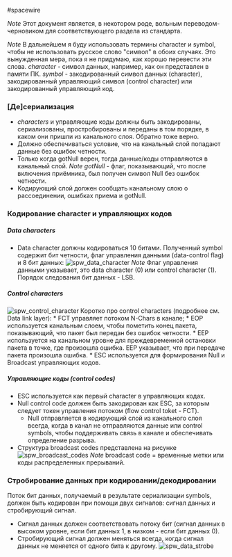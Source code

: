 #spacewire 

*Note* Этот документ является, в некотором роде, вольным переводом-черновиком для соответствующего раздела из стандарта.

*Note* В дальнейшем я буду использовать термины character и symbol, чтобы не использовать русское слово "символ" в обоих случаях. Это вынужденная мера, пока я не придумаю, как хорошо перевести эти слова.
*character* - символ данных, например, как он представлен в памяти ПК.
*symbol* - закодированный символ данных (character), закодированный управляющий символ (control character) или закодированный управляющий код.

### \[Де\]сериализация

* *characters* и управляющие коды должны быть закодированы, сериализованы, простробированы и переданы в том порядке, в каком они пришли из канального слоя. Обратно тоже верно.
* Должно обеспечиваться условие, что на канальный слой попадают данные без ошибок четности.
* Только когда gotNull верен, тогда данные/коды отправляются в канальный слой.
  *Note* *gotNull* - флаг, показывающий, что после включения приёмника, был получен символ Null без ошибок четности.
* Кодирующий слой должен сообщать канальному слою о рассоединении, ошибках приема и gotNull.

### Кодирование character и управляющих кодов

##### Data characters
* Data character должны кодироваться 10 битами. Полученный symbol содержит бит четности, флаг управления данными (data-control flag) и 8 бит данных:
  <img src="D:\Programs\Obsidian.md\cidlik\KnowladgeBase\img\spw_data_character.png" alt="spw_data_character">
  *Note* Флаг управления данными указывает, это data character (0) или control character (1).
  Порядок следования бит данных - LSB.

##### Control characters
<img src="D:\Programs\Obsidian.md\cidlik\KnowladgeBase\img\spw_control_character.png" alt="spw_control_character">
Коротко про control characters (подробнее см. Data link layer):
* FCT управляет потоком N-Chars в канале;
* EOP используется канальным слоем, чтобы пометить конец пакета, показывающий, что пакет был передан без ошибок четности.
* EEP используется на канальном уровне для преждевременной остановки пакета в точке, где произошла ошибка. EEP указывает, что при передаче пакета произошла ошибка.
* ESC используется для формирования Null и Broadcast управляющих кодов.

##### Управляющие коды (control codes)
* ESC используется как первый character в управляющих кодах.
* Null control code должен быть закодирован как ESC, за которым следует токен управления потоком (flow control toket - FCT).
	* Null отправляется в кодирующий слой из канального слоя всегда, когда в канал не отправляются данные или control symbols, чтобы поддерживать связь в канале и обеспечивать определение разрыва.
* Структура broadcast codes предcтавлена на рисунке
  <img src="D:\Programs\Obsidian.md\cidlik\KnowladgeBase\img\spw_broadcast_codes.png" alt="spw_broadcast_codes">
  *Note* broadcast code = временные метки или коды распределенных прерываний.

### Стробирование данных при кодировании/декодировании
Поток бит данных, получаемый в результате сериализации symbols, должен быть кодирован при помощи двух сигналов: сигнал данных и стробирующий сигнал. 
* Сигнал данных должен соответствовать потоку бит (сигнал данных в высоком уровне, если бит данных 1, в низком - если бит данных 0). 
* Стробирующий сигнал должен меняться всегда, когда сигнал данных не меняется от одного бита к другому.
  <img src="D:\Programs\Obsidian.md\cidlik\KnowladgeBase\img\spw_data_strobe.png" alt="spw_data_strobe">
  